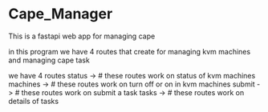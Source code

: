 # Cape_Manager
This is a fastapi web app for managing cape

in this program we have 4 routes that create for managing kvm machines and managing cape task

we have 4 routes 
status   -> # these routes work on status of kvm machines
machines -> # these routes work on turn off or on in kvm machines
submit   -> # these routes work on submit a task
tasks    -> # these routes work on details of tasks